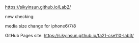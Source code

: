 https://sikyinsun.github.io/Lab2/

new checking

media size change for iphone6/7/8

GitHub Pages site: https://sikyinsun.github.io/fa21-cse110-lab3/
